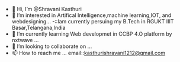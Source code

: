 - 👋 Hi, I’m @Shravani Kasthuri
- 👀 I’m interested in Artifical Intelligence,machine learning,IOT, and webdesigning...
-::Iam currently persuing my B.Tech in RGUKT IIIT Basar,Telangana,India
- 🌱 I’m currently learning Web developmet in CCBP 4.O platform by nxtwave ...
- 💞️ I’m looking to collaborate on ...
- 📫 How to reach me ...
email::kasthurishravani1212@gmail.com

<!---
Shravani1212/Shravani1212 is a ✨ special ✨ repository because its `README.md` (this file) appears on your GitHub profile.
You can click the Preview link to take a look at your changes.
--->
